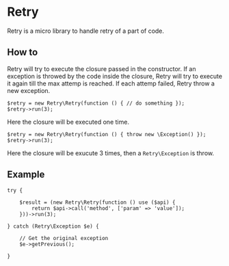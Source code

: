 Retry
=====

Retry is a micro library to handle retry of a part of code.

How to
------

Retry will try to execute the closure passed in the constructor. If an exception is throwed by the code inside the closure, Retry will try to execute it again till the max attemp is reached. If each attemp failed, Retry throw a new exception.

    $retry = new Retry\Retry(function () { // do something });
    $retry->run(3);

Here the closure will be executed one time.

    $retry = new Retry\Retry(function () { throw new \Exception() });
    $retry->run(3);

Here the closure will be exucute 3 times, then a ``Retry\Exception`` is throw.

Example
-------

    try {

        $result = (new Retry\Retry(function () use ($api) {
            return $api->call('method', ['param' => 'value']);
        }))->run(3);

    } catch (Retry\Exception $e) {

        // Get the original exception
        $e->getPrevious();

    }
